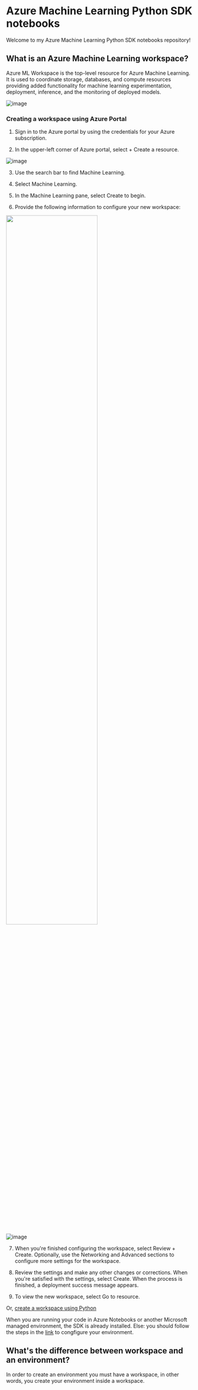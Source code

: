 # Azure Machine Learning Python SDK notebooks

Welcome to my Azure Machine Learning Python SDK notebooks repository!

## What is an Azure Machine Learning workspace?

Azure ML Workspace is the top-level resource for Azure Machine Learning. It is used to coordinate storage, databases, and compute resources providing added functionality for machine learning experimentation, deployment, inference, and the monitoring of deployed models.

![image](https://user-images.githubusercontent.com/25666677/143065957-41ae0c1f-abf9-46da-99d8-7a86702461cc.png)

### Creating a workspace using Azure Portal

1. Sign in to the Azure portal by using the credentials for your Azure subscription.

2. In the upper-left corner of Azure portal, select + Create a resource.

![image](https://user-images.githubusercontent.com/25666677/143066661-2454caf7-e520-458d-9ef5-c076f84e7c20.png)

3. Use the search bar to find Machine Learning.

4. Select Machine Learning.

5. In the Machine Learning pane, select Create to begin.

6. Provide the following information to configure your new workspace:

  <img src="https://user-images.githubusercontent.com/25666677/143066944-3c8e0fdc-1882-492b-9863-bf1960bfe586.png" width=70% height=70% /> 

![image](https://user-images.githubusercontent.com/25666677/143067282-1d835ded-2549-4221-9114-da5ece32b1c9.png)

7. When you're finished configuring the workspace, select Review + Create. Optionally, use the Networking and Advanced sections to configure more settings for the workspace.

8. Review the settings and make any other changes or corrections. When you're satisfied with the settings, select Create. When the process is finished, a deployment success message appears.

9. To view the new workspace, select Go to resource.

Or, [create a workspace using Python](https://docs.microsoft.com/en-us/azure/machine-learning/how-to-manage-workspace?tabs=python#create-a-workspace)


When you are running your code in Azure Notebooks or another Microsoft managed environment, the SDK is already installed.
Else: you should follow the steps in the [link](https://docs.microsoft.com/en-us/azure/machine-learning/how-to-configure-environment) to congfigure your environment.

## What's the difference between workspace and an environment?

In order to create an environment you must have a workspace, in other words, you create your environment inside a workspace.

